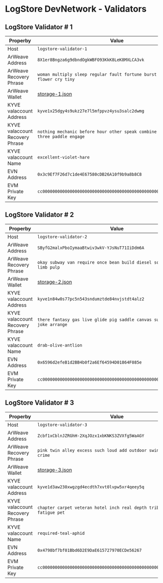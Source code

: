 # LogStore DevNetwork - Validators

## LogStore Validator # 1

| Properby                        | Value                                                                              |
| ------------------------------- | ---------------------------------------------------------------------------------- |
| Host                            | `logstore-validator-1`                                                             |
| ArWeave Address                 | `8X1er8Bngza6g9dbndOgkWBFO93KkK8LeK8MXLCA3vk`                                      |
| ArWeave Recovery Phrase         | `woman multiply sleep regular fault fortune burst know walnut flower cry tiny`     |
| ArWeave Wallet                  | [storage-1.json](../assets/arweave/storage-1.json)                                 |
| KYVE valaccount Address         | `kyve1x25dgy4s9ukz27e7l5mfppvz4ysu3salc2dwmg`                                      |
| KYVE valaccount Recovery Phrase | `nothing mechanic before hour other speak combine start pulse three paddle engage` |
| KYVE valaccount Name            | `excellent-violet-hare`                                                            |
| EVN Address                     | `0x3c9Ef7F26d7c1de4E67580cDB26A10f9b9a8b8C8`                                       |
| EVM Private Key                 | `cc00000000000000000000000000000000000000000000000000000000000001`                 |

## LogStore Validator # 2

| Properby                        | Value                                                                       |
| ------------------------------- | --------------------------------------------------------------------------- |
| Host                            | `logstore-validator-2`                                                      |
| ArWeave Address                 | `SByfG2malxPboIymaaBtwiv3wkV-YJsNuT71IiDdm6A`                               |
| ArWeave Recovery Phrase         | `okay subway van require once bean build diesel scheme session limb pulp`   |
| ArWeave Wallet                  | [storage-2.json](../assets/arweave/storage-2.json)                          |
| KYVE valaccount Address         | `kyve1n84w0s77pc5n543sndumztde84nvjstdt4alz2`                               |
| KYVE valaccount Recovery Phrase | `there fantasy gas live glide pig saddle canvas surface album joke arrange` |
| KYVE valaccount Name            | `drab-olive-antlion`                                                        |
| EVN Address                     | `0x6596d2efeB1d2BB4b0f2a6Ef64594D01864F085e`                                |
| EVM Private Key                 | `cc00000000000000000000000000000000000000000000000000000000000002`          |

## LogStore Validator # 3

| Properby                        | Value                                                                       |
| ------------------------------- | --------------------------------------------------------------------------- |
| Host                            | `logstore-validator-3`                                                      |
| ArWeave Address                 | `Zcbf1xCblnJZRGhH-2XqJOzx1xbKNKS3ZVXfg5WaAGY`                               |
| ArWeave Recovery Phrase         | `pink twin alley excess such loud add outdoor swing ridge stumble crime`    |
| ArWeave Wallet                  | [storage-3.json](../assets/arweave/storage-3.json)                          |
| KYVE valaccount Address         | `kyve1d3aw230xwgzgd4ecdth7xvt0lvpw5xr4qeey5q`                               |
| KYVE valaccount Recovery Phrase | `chapter carpet veteran hotel inch real depth tribe define you fatigue pet` |
| KYVE valaccount Name            | `required-teal-aphid`                                                       |
| EVN Address                     | `0x4798bf7bf01Bbd6D2E9DaE615727970ECDe56267`                                |
| EVM Private Key                 | `cc00000000000000000000000000000000000000000000000000000000000003`          |
